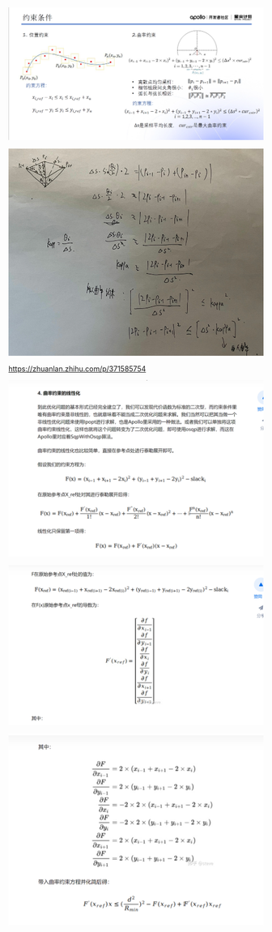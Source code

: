 ![](images/参考线平滑的曲率约束的推导_image_1.png)


![](images/参考线平滑的曲率约束的推导_image_2.png)

https://zhuanlan.zhihu.com/p/371585754

![](images/参考线平滑的曲率约束的推导_image_3.png)

![](images/参考线平滑的曲率约束的推导_image_4.png)

![](images/参考线平滑的曲率约束的推导_image_5.png)